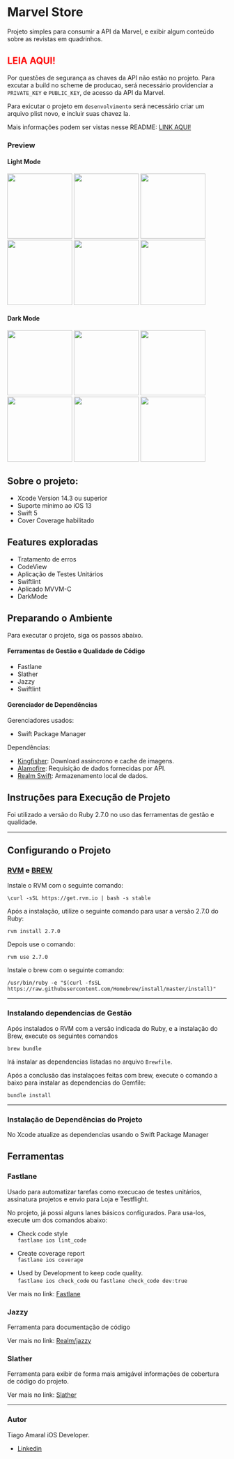 # Marvel Store

Projeto simples para consumir a API da Marvel, e exibir algum conteúdo sobre as revistas em quadrinhos.

## <b> <span style="color:red"> LEIA AQUI! </span> </b>
Por questões de segurança as chaves da API não estão no projeto. 
Para excutar a build no scheme de producao, será necessário providenciar a `PRIVATE_KEY` e `PUBLIC_KEY`, de acesso da API da Marvel.

Para exicutar o projeto em `desenvolvimento` será necessário criar um arquivo plist novo, e incluir suas chavez la. 

 Mais informações podem ser vistas nesse README: [LINK AQUI!](app/supportfiles/plists/)

### Preview

#### Light Mode
<p float="left">
<kbd><img src="./readmeresource/cover.png" width="149"/></kbd>
<kbd><img src="./readmeresource/white-cart.png" width="149"/></kbd>
<kbd><img src="./readmeresource/white-fav.png" width="149"/></kbd>
<kbd><img src="./readmeresource/white-list.png" width="149"/></kbd>
<kbd><img src="./readmeresource/white-search-filter.png" width="149"/></kbd>
<kbd><img src="./readmeresource/white-search.png" width="149"/></kbd>

#### Dark Mode
<p float="left">
<kbd><img src="./readmeresource/black-cart.png" width="149"/></kbd>
<kbd><img src="./readmeresource/black-fav.png" width="149"/></kbd>
<kbd><img src="./readmeresource/black-list.png" width="149"/></kbd>
<kbd><img src="./readmeresource/black-preview.png" width="149"/></kbd>
<kbd><img src="./readmeresource/black-scroll-cart.png" width="149"/></kbd>
<kbd><img src="./readmeresource/black-search-filter.png" width="149"/></kbd>
</p>

## Sobre o projeto: <br>
- Xcode Version 14.3 ou superior<br>
- Suporte mínimo ao iOS 13<br>
- Swift 5<br>
- Cover Coverage habilitado


## Features exploradas
- Tratamento de erros
- CodeView
- Aplicação de Testes Unitários
- Swiftlint
- Aplicado MVVM-C
- DarkMode

## Preparando o Ambiente
Para executar o projeto, siga os passos abaixo.

#### Ferramentas de Gestão e Qualidade de Código<br>
- Fastlane
- Slather
- Jazzy
- Swiftlint

#### Gerenciador de Dependências<br>

Gerenciadores usados: 
 - Swift Package Manager

Dependências:
- [Kingfisher](https://github.com/onevcat/Kingfisher): Download assincrono e cache de imagens.
- [Alamofire](https://github.com/Alamofire/Alamofire): Requisição de dados fornecidas por API.
- [Realm Swift](https://github.com/realm/realm-swift.git): Armazenamento local de dados.

## Instruções para Execução de Projeto

Foi utilizado a versão do Ruby 2.7.0 no uso das ferramentas de gestão e qualidade.

---

## Configurando o Projeto

### [RVM](https://rvm.io/) e [BREW](https://brew.sh/)

Instale o RVM com o seguinte comando: <br>

```\curl -sSL https://get.rvm.io | bash -s stable```

Após a instalação, utilize o seguinte comando para usar a versão 2.7.0 do Ruby:

```
rvm install 2.7.0
```

Depois use o comando: <br>
```
rvm use 2.7.0
```

Instale o brew com o seguinte comando: <br>

```
/usr/bin/ruby -e "$(curl -fsSL https://raw.githubusercontent.com/Homebrew/install/master/install)"
```

---
### Instalando dependencias de Gestão

Após instalados o RVM com a versão indicada do Ruby, e a instalação do Brew, execute os seguintes comandos

```brew bundle```

Irá instalar as dependencias listadas no arquivo `Brewfile`.

Após a conclusão das instalaçoes feitas com brew, execute o comando a baixo para instalar as dependencias do Gemfile:

```bundle install```

---

### Instalação de Dependências do Projeto

No Xcode atualize as dependencias usando o Swift Package Manager

## Ferramentas

### Fastlane

Usado para automatizar tarefas como execucao de testes unitários, assinatura projetos e envio para Loja e Testflight.

No projeto, já possi alguns lanes básicos configurados. Para usa-los, execute um dos comandos abaixo:

- Check code style<br>
```fastlane ios lint_code```

- Create coverage report<br>
```fastlane ios coverage```

- Used by Development to keep code quality.<br>
```fastlane ios check_code``` ou ```fastlane check_code dev:true```

Ver mais no link: [Fastlane](https://fastlane.tools)

### Jazzy

Ferramenta para documentação de código

Ver mais no link: [Realm/jazzy](https://github.com/realm/jazzy)

### Slather

Ferramenta para exibir de forma mais amigável informações de cobertura de código do projeto.

Ver mais no link: [Slather](https://github.com/SlatherOrg/slather)

--- 
### Autor

Tiago Amaral iOS Developer.
<br>
- [Linkedin](https://www.linkedin.com/in/tiagoamaralios/)
